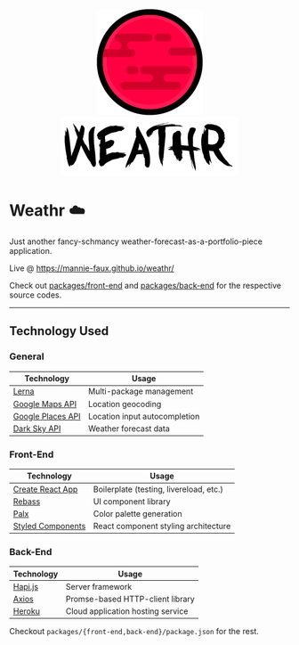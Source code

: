 <p align="center">
    <img src="packages/front-end/src/assets/images/logo/weathr_sun.png" alt="Weathr Sun" />
    <br />
    <img src="packages/front-end/src/assets/images/logo/weathr_text.png" alt="Weathr" />
</p>

# Weathr :cloud:
Just another fancy-schmancy weather-forecast-as-a-portfolio-piece application.

Live @ https://mannie-faux.github.io/weathr/

Check out [packages/front-end](packages/front-end) and [packages/back-end](packages/back-end) for the respective source codes.

---

## Technology Used

### General
Technology | Usage
--- | ---
[Lerna][lerna] | Multi-package management
[Google Maps API][google-maps-api] | Location geocoding
[Google Places API][google-places-api] | Location input autocompletion
[Dark Sky API][dark-sky-api] | Weather forecast data

[lerna]: https://lernajs.io/
[google-maps-api]: https://developers.google.com/maps/
[google-places-api]: https://developers.google.com/places/
[dark-sky-api]: https://darksky.net/dev

### Front-End
Technology | Usage
--- | ---
[Create React App][create-react-app] | Boilerplate (testing, livereload, etc.)
[Rebass][rebass] | UI component library
[Palx][palx] | Color palette generation
[Styled Components][styled-components] | React component styling architecture

[create-react-app]: https://github.com/facebookincubator/create-react-app
[rebass]: http://jxnblk.com/rebass/
[palx]: https://palx.jxnblk.com
[styled-components]: https://www.styled-components.com/

### Back-End
Technology | Usage
--- | ---
[Hapi.js][hapi-js] | Server framework
[Axios][axios] | Promse-based HTTP-client library
[Heroku][heroku] | Cloud application hosting service

[hapi-js]: https://hapijs.com/
[axios]: https://github.com/mzabriskie/axios
[heroku]: https://www.heroku.com/home

Checkout `packages/{front-end,back-end}/package.json` for the rest.
